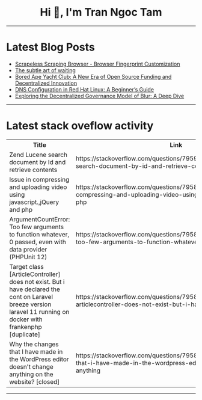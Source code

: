 <h1 align="center">Hi 👋, I'm Tran Ngoc Tam</h1>

---

# Latest Blog Posts 
<!-- BLOG-POST-LIST:START -->
- [Scrapeless Scraping Browser - Browser Fingerprint Customization](https://dev.to/datacollectionscraper/scrapeless-scraping-browser-browser-fingerprint-customization-340a)
- [The subtle art of waiting](https://dev.to/nfrankel/the-subtle-art-of-waiting-1511)
- [Bored Ape Yacht Club: A New Era of Open Source Funding and Decentralized Innovation](https://dev.to/vitalisorenko/bored-ape-yacht-club-a-new-era-of-open-source-funding-and-decentralized-innovation-pl8)
- [DNS Configuration in Red Hat Linux: A Beginner’s Guide](https://dev.to/axisinfo_0a61830e06c3c950/dns-configuration-in-red-hat-linux-a-beginners-guide-48bg)
- [Exploring the Decentralized Governance Model of Blur: A Deep Dive](https://dev.to/rachellovestowrite/exploring-the-decentralized-governance-model-of-blur-a-deep-dive-2bif)
<!-- BLOG-POST-LIST:END -->

---

# Latest stack oveflow activity
<table>
  <tr><th>Title</th><th>Link</th></tr>
  <!-- STACKOVERFLOW:START --><tr><td>Zend Lucene search document by Id and retrieve contents</td><td>https://stackoverflow.com/questions/79590057/zend-lucene-search-document-by-id-and-retrieve-contents</td></tr><tr><td>Issue in compressing and uploading video using javascript.,jQuery and php</td><td>https://stackoverflow.com/questions/79589911/issue-in-compressing-and-uploading-video-using-javascript-jquery-and-php</td></tr><tr><td>ArgumentCountError: Too few arguments to function whatever, 0 passed, even with data provider &lpar;PHPUnit 12&rpar;</td><td>https://stackoverflow.com/questions/79589872/argumentcounterror-too-few-arguments-to-function-whatever-0-passed-even-with</td></tr><tr><td>Target class [ArticleController] does not exist. But i have declared the cont on Laravel breeze version laravel 11 running on docker with frankenphp [duplicate]</td><td>https://stackoverflow.com/questions/79589719/target-class-articlecontroller-does-not-exist-but-i-have-declared-the-cont-on</td></tr><tr><td>Why the changes that I have made in the WordPress editor doesn&#39;t change anything on the website? [closed]</td><td>https://stackoverflow.com/questions/79589711/why-the-changes-that-i-have-made-in-the-wordpress-editor-doesnt-change-anything</td></tr><!-- STACKOVERFLOW:END -->
</table>

---


